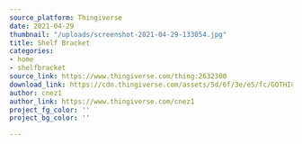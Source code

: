 ```yaml
---
source_platform: Thingiverse
date: 2021-04-29
thumbnail: "/uploads/screenshot-2021-04-29-133054.jpg"
title: Shelf Bracket
categories:
- home
- shelfbracket
source_link: https://www.thingiverse.com/thing:2632300
download_link: https://cdn.thingiverse.com/assets/5d/6f/3e/e5/fc/GOTHIC_support.stl
author: cnez1
author_link: https://www.thingiverse.com/cnez1
project_fg_color: ''
project_bg_color: ''

---
```

